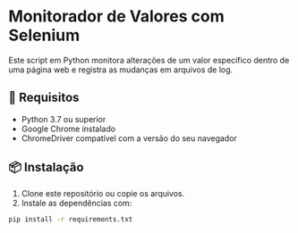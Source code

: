 # Monitorador de Valores com Selenium

Este script em Python monitora alterações de um valor específico dentro de uma página web e registra as mudanças em arquivos de log.

## 🔧 Requisitos

- Python 3.7 ou superior
- Google Chrome instalado
- ChromeDriver compatível com a versão do seu navegador

## 📦 Instalação

1. Clone este repositório ou copie os arquivos.
2. Instale as dependências com:

```bash
pip install -r requirements.txt
